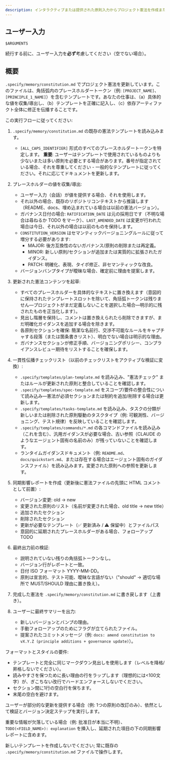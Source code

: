 ```yaml
---
description: インタラクティブまたは提供された原則入力からプロジェクト憲法を作成または更新し、すべての依存テンプレートが同期されるようにします
---
```


## ユーザー入力

```text
$ARGUMENTS
```

続行する前に、ユーザー入力を**必ず**考慮してください（空でない場合）。

## 概要

`.specify/memory/constitution.md` でプロジェクト憲法を更新しています。このファイルは、角括弧内のプレースホルダートークン（例: `[PROJECT_NAME]`、`[PRINCIPLE_1_NAME]`）を含むテンプレートです。あなたの仕事は、（a）具体的な値を収集/導出し、（b）テンプレートを正確に記入し、（c）依存アーティファクト全体に修正を伝播することです。

この実行フローに従ってください:

1. `.specify/memory/constitution.md` の既存の憲法テンプレートを読み込みます。
   - `[ALL_CAPS_IDENTIFIER]` 形式のすべてのプレースホルダートークンを特定します。
   **重要**: ユーザーはテンプレートで使用されているものよりも少ないまたは多い原則を必要とする場合があります。番号が指定されている場合、それを尊重してください - 一般的なテンプレートに従ってください。それに応じてドキュメントを更新します。

2. プレースホルダーの値を収集/導出:
   - ユーザー入力（会話）が値を提供する場合、それを使用します。
   - それ以外の場合、既存のリポジトリコンテキストから推論します（README、docs、埋め込まれている場合は以前の憲法バージョン）。
   - ガバナンス日付の場合: `RATIFICATION_DATE` は元の採用日です（不明な場合は尋ねるか TODO をマーク）、`LAST_AMENDED_DATE` は変更が行われた場合は今日、それ以外の場合は以前のものを保持します。
   - `CONSTITUTION_VERSION` はセマンティックバージョニングルールに従って増分する必要があります:
     - MAJOR: 後方互換性のないガバナンス/原則の削除または再定義。
     - MINOR: 新しい原則/セクションが追加または実質的に拡張されたガイダンス。
     - PATCH: 明確化、表現、タイポ修正、非セマンティックな改良。
   - バージョンバンプタイプが曖昧な場合、確定前に理由を提案します。

3. 更新された憲法コンテンツを起草:
   - すべてのプレースホルダーを具体的なテキストに置き換えます（意図的に保持されたテンプレートスロットを除いて、角括弧トークンは残りません—プロジェクトがまだ定義しないことを選択した場合—明示的に残されたものを正当化します）。
   - 見出し階層を保持し、コメントは置き換えられたら削除できますが、まだ明確化ガイダンスを追加する場合を除きます。
   - 各原則セクションを確保: 簡潔な名前行、交渉不可能なルールをキャプチャする段落（または箇条書きリスト）、明白でない場合は明示的な理由。
   - ガバナンスセクションが修正手順、バージョニングポリシー、コンプライアンスレビュー期待をリストすることを確保します。

4. 一貫性伝播チェックリスト（以前のチェックリストをアクティブな検証に変換）:
   - `.specify/templates/plan-template.md` を読み込み、"憲法チェック" またはルールが更新された原則と整合していることを確認します。
   - `.specify/templates/spec-template.md` をスコープ/要件の整合性について読み込み—憲法が必須セクションまたは制約を追加/削除する場合は更新します。
   - `.specify/templates/tasks-template.md` を読み込み、タスクの分類が新しいまたは削除された原則駆動のタスクタイプ（例: 可観測性、バージョニング、テスト規律）を反映していることを確認します。
   - `.specify/templates/commands/*.md` の各コマンドファイルを読み込み（これを含む）、汎用ガイダンスが必要な場合、古い参照（CLAUDE のようなエージェント固有の名前のみ）が残っていないことを確認します。
   - ランタイムガイダンスドキュメント（例: `README.md`、`docs/quickstart.md`、または存在する場合はエージェント固有のガイダンスファイル）を読み込みます。変更された原則への参照を更新します。

5. 同期影響レポートを作成（更新後に憲法ファイルの先頭に HTML コメントとして前置）:
   - バージョン変更: old → new
   - 変更された原則のリスト（名前が変更された場合、old title → new title）
   - 追加されたセクション
   - 削除されたセクション
   - 更新が必要なテンプレート（✅ 更新済み / ⚠ 保留中）とファイルパス
   - 意図的に延期されたプレースホルダーがある場合、フォローアップ TODO

6. 最終出力前の検証:
   - 説明されていない残りの角括弧トークンなし。
   - バージョン行がレポートと一致。
   - 日付 ISO フォーマット YYYY-MM-DD。
   - 原則は宣言的、テスト可能、曖昧な言語がない（"should" → 適切な場所で MUST/SHOULD 理由に置き換え）。

7. 完成した憲法を `.specify/memory/constitution.md` に書き戻します（上書き）。

8. ユーザーに最終サマリーを出力:
   - 新しいバージョンとバンプの理由。
   - 手動フォローアップのためにフラグが立てられたファイル。
   - 提案されたコミットメッセージ（例: `docs: amend constitution to vX.Y.Z (principle additions + governance update)`）。

フォーマットとスタイルの要件:

- テンプレートと完全に同じマークダウン見出しを使用します（レベルを降格/昇格しないでください）。
- 読みやすさを保つために長い理由の行をラップします（理想的には<100文字）が、ぎこちない改行でハードエンフォースしないでください。
- セクション間に1行の空白行を保ちます。
- 末尾の空白を避けます。

ユーザーが部分的な更新を提供する場合（例: 1つの原則の改訂のみ）、依然として検証とバージョン決定ステップを実行します。

重要な情報が欠落している場合（例: 批准日が本当に不明）、`TODO(<FIELD_NAME>): explanation` を挿入し、延期された項目の下の同期影響レポートに含めます。

新しいテンプレートを作成しないでください; 常に既存の `.specify/memory/constitution.md` ファイルで操作します。
